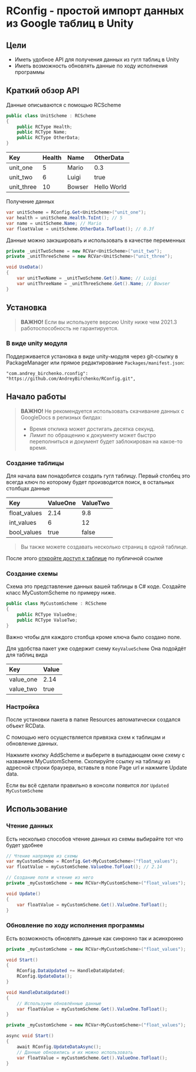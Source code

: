 # RConfig - простой импорт данных из Google таблиц в Unity

## Цели

* Иметь удобное API для получения данных из гугл таблиц в Unity
* Иметь возможность обновлять данные по ходу исполнения программы

## Краткий обзор API

Данные описываются с помощью RCScheme

``` c#
public class UnitScheme : RСScheme
{
    public RCType Health;
    public RCType Name;
    public RCType OtherData;
}
```

| Key        | Health | Name   | OtherData   |
|:-----------|:-------|:-------|:------------|
| unit_one   | 5      | Mario  | 0.3         |
| unit_two   | 6      | Luigi  | true        |
| unit_three | 10     | Bowser | Hello World |

Получение данных

```c#
var unitScheme = RConfig.Get<UnitScheme>("unit_one");
var health = unitScheme.Health.ToInt(); // 5
var name = unitScheme.Name; // Mario
var floatValue = unitScheme.OtherData.ToFloat(); // 0.3f
```

Данные можно закэшировать и использовать в качестве переменных

```c#
private _unitTwoScheme = new RCVar<UnitScheme>("unit_two");
private _unitThreeScheme = new RCVar<UnitScheme>("unit_three");

void UseData()
{
	var unitTwoName = _unitTwoScheme.Get().Name; // Luigi
	var unitThreeName = _unitThreeScheme.Get().Name; // Bowser
}
```

## Установка
> **ВАЖНО!** Если вы используете версию Unity ниже чем 2021.3 работоспособность не гарантируется.

### В виде unity модуля
Поддерживается установка в виде unity-модуля через git-ссылку в PackageManager или прямое редактирование `Packages/manifest.json`:
```
"com.andrey_birchenko.rconfig": "https://github.com/AndreyBirchenko/RConfig.git",
```

## Начало работы
> **ВАЖНО!** Не рекомендуется использовать скачивание данных с GoogleDocs в релизных билдах:
> * Время отклика может достигать десятка секунд.
> * Лимит по обращению к документу может быстро переполниться и документ будет заблокирован на какое-то время.

### Создание таблицы

Для начала вам понадобится создать гугл таблицу. Первый столбец это всегда ключ по которому будет производится поиск, в
остальных столбцах данные

| Key          | ValueOne | ValueTwo |
|:-------------|:---------|:---------|
| float_values | 2.14     | 9.8      |
| int_values   | 6        | 12       |
| bool_values  | true     | false    |

> Вы также можете создавать несколько страниц в одной таблице.

После этого [откройте доступ к таблице](https://support.google.com/docs/answer/9331169?hl=ru#6.1) по публичной ссылке

### Создание схемы

Схема это представление данных вашей таблицы в C# коде. Создайте класс MyCustomScheme по примеру ниже.

```c#
public class MyCustomScheme : RCScheme
{
    public RCType ValueOne;
    public RCType ValueTwo;
}
```

Важно чтобы для каждого столбца кроме ключа было создано поле.

Для удобства пакет уже содержит схему ```KeyValueScheme```
Она подойдёт для таблиц вида

| Key       | Value |
|:----------|:------|
| value_one | 2.14  |
| value_two | true  |

### Настройка

После установки пакета в папке Resources автоматически создался объект RCData.

С помощью него осуществляется привязка схем к таблицам и обновление данных.

Нажмите кнопку AddScheme и выберите в выпадающем окне схему с названием MyCustomScheme. Скопируйте ссылку на таблицу из
адресной строки браузера, вставьте в поле Page url и нажмите Update data.

Если вы всё сделали правильно в консоли появится лог ```Updated MyCustomScheme```

## Использование

### Чтение данных

Есть несколько способов чтение данных из схемы выбирайте тот что будет удобнее

```c#
// Чтение напрямую из схемы
var myCustomScheme = RConfig.Get<MyCustomScheme>("float_values");
var floatValue = myCustomScheme.ValueOne.ToFloat(); // 2.14

// Создание поля и чтение из него
private _myCustomScheme = new RCVar<MyCustomScheme>("float_values");

void Update()
{
    var floatValue = myCustomScheme.Get().ValueOne.ToFloat();
}
```

### Обновление по ходу исполнения программы

Есть возможность обновлять данные как синронно так и асинхронно

```c#
private _myCustomScheme = new RCVar<MyCustomScheme>("float_values");

void Start()
{
    RConfig.DataUpdated += HandleDataUpdated;
    RConfig.UpdateData();
}

void HandleDataUpdated()
{
    // Используем обновлённые данные
    var floatValue = myCustomScheme.Get().ValueOne.ToFloat();
}
```

```c#
private _myCustomScheme = new RCVar<MyCustomScheme>("float_values");

async void Start()
{
    await RConfig.UpdateDataAsync();
    // Данные обновились и их можно использовать
    var floatValue = myCustomScheme.Get().ValueOne.ToFloat();
}

```